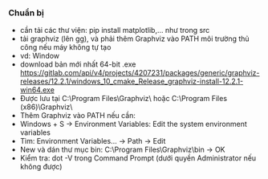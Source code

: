 ### Chuẩn bị
- cần tải các thư viện: pip install matplotlib,... như trong src
- tải graphviz (lên gg), và phải thêm Graphviz vào PATH môi trường thủ công nếu máy không tự tạo
- vd: Window
- download bản mới nhất 64-bit .exe
https://gitlab.com/api/v4/projects/4207231/packages/generic/graphviz-releases/12.2.1/windows_10_cmake_Release_graphviz-install-12.2.1-win64.exe
- Được lưu tại C:\Program Files\Graphviz\ hoặc C:\Program Files (x86)\Graphviz\
- Thêm Graphviz vào PATH nếu cần: 
- Windows + S -> Environment Variables: Edit the system environment variables
- Tìm: Environment Variables... -> Path -> Edit
- New và dán thư mục bin: C:\Program Files\Graphviz\bin -> OK
- Kiểm tra: dot -V trong Command Prompt (dưới quyền Administrator nếu không được)

